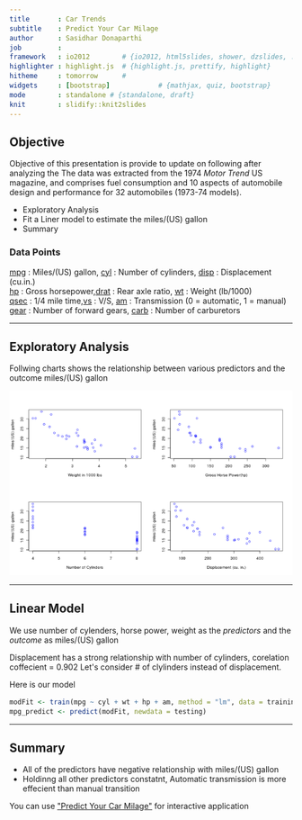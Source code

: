 ```yaml
---
title       : Car Trends
subtitle    : Predict Your Car Milage
author      : Sasidhar Donaparthi
job         : 
framework   : io2012        # {io2012, html5slides, shower, dzslides, ...}
highlighter : highlight.js  # {highlight.js, prettify, highlight}
hitheme     : tomorrow      # 
widgets     : [bootstrap]            # {mathjax, quiz, bootstrap}
mode        : standalone # {standalone, draft}
knit        : slidify::knit2slides
---
```


## Objective

Objective of this presentation is provide to update on following after analyzing the The data was extracted from the 1974 _Motor Trend_ US magazine, and comprises fuel consumption and 10 aspects of automobile design and performance for 32 automobiles (1973-74 models). 

* Exploratory Analysis
* Fit a Liner model to estimate the miles/(US) gallon
* Summary
    
### Data Points

<u>mpg</u> : Miles/(US) gallon,  <u>cyl</u> : Number of cylinders, <u>disp</u> : Displacement (cu.in.)
<br><u>hp</u> : Gross horsepower,<u>drat</u> : Rear axle ratio, <u>wt</u> : Weight (lb/1000)
<br><u>qsec</u> : 1/4 mile time,<u>vs</u> : V/S, <u>am</u> : Transmission (0 = automatic, 1 = manual)
<br><u>gear</u> : Number of forward gears, <u>carb</u> : Number of carburetors

---

## Exploratory Analysis
Follwing charts shows the relationship between various predictors and the outcome miles/(US) gallon

![plot of chunk unnamed-chunk-1](assets/fig/unnamed-chunk-1.png) 


---

## Linear Model

We use number of cylenders, horse power, weight as the <em>predictors</em> and the <em>outcome</em> as miles/(US) gallon


Displacement has a strong relationship with number of cylinders, corelation coffecient = 0.902
Let's consider # of clylinders instead of displacement.

Here is our model




```r
modFit <- train(mpg ~ cyl + wt + hp + am, method = "lm", data = training)
mpg_predict <- predict(modFit, newdata = testing)
```


---

## Summary

*  All of the predictors have negative relationship with miles/(US) gallon
*  Holdinng all other predictors constatnt, Automatic transmission is more effecient than manual transition

You can use <a href="http://sdonapar.shinyapps.io/myshinyapp">"Predict Your Car Milage"</a> for interactive application





